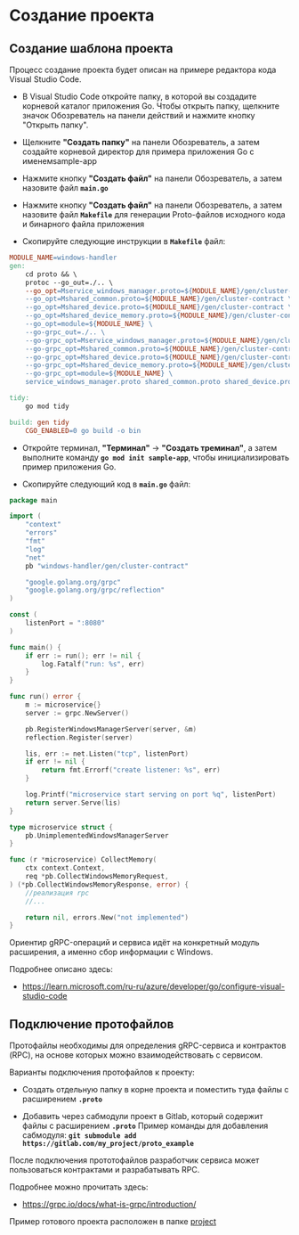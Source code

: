# Создание проекта

## Создание шаблона проекта

Процесс создание проекта будет описан на примере редактора кода Visual Studio Code.

 - В Visual Studio Code откройте папку, в которой вы создадите корневой каталог приложения Go. Чтобы открыть папку, щелкните значок Обозреватель на панели действий и нажмите кнопку "Открыть папку".

 - Щелкните **"Создать папку"** на панели Обозреватель, а затем создайте корневой директор для примера приложения Go с именемsample-app

 - Нажмите кнопку **"Создать файл"** на панели Обозреватель, а затем назовите файл **`main.go`**

 - Нажмите кнопку **"Создать файл"** на панели Обозреватель, а затем назовите файл **`Makefile`** для генерации Proto-файлов исходного кода и бинарного файла приложения

 - Скопируйте следующие инструкции в **`Makefile`** файл:

```makefile
MODULE_NAME=windows-handler
gen:
	cd proto && \
	protoc --go_out=./.. \
	--go_opt=Mservice_windows_manager.proto=${MODULE_NAME}/gen/cluster-contract \
	--go_opt=Mshared_common.proto=${MODULE_NAME}/gen/cluster-contract \
	--go_opt=Mshared_device.proto=${MODULE_NAME}/gen/cluster-contract \
	--go_opt=Mshared_device_memory.proto=${MODULE_NAME}/gen/cluster-contract \
	--go_opt=module=${MODULE_NAME} \
	--go-grpc_out=./.. \
	--go-grpc_opt=Mservice_windows_manager.proto=${MODULE_NAME}/gen/cluster-contract \
	--go-grpc_opt=Mshared_common.proto=${MODULE_NAME}/gen/cluster-contract \
	--go-grpc_opt=Mshared_device.proto=${MODULE_NAME}/gen/cluster-contract \
	--go-grpc_opt=Mshared_device_memory.proto=${MODULE_NAME}/gen/cluster-contract \
	--go-grpc_opt=module=${MODULE_NAME} \
	service_windows_manager.proto shared_common.proto shared_device.proto shared_device_memory.proto

tidy:
	go mod tidy

build: gen tidy
	CGO_ENABLED=0 go build -o bin
```

 - Откройте терминал, **"Терминал"** -> **"Создать треминал"**, а затем выполните команду **`go mod init sample-app`**, чтобы инициализировать пример приложения Go.

 - Скопируйте следующий код в **`main.go`** файл:

```go
package main

import (
	"context"
	"errors"
	"fmt"
	"log"
	"net"
	pb "windows-handler/gen/cluster-contract"

	"google.golang.org/grpc"
	"google.golang.org/grpc/reflection"
)

const (
	listenPort = ":8080"
)

func main() {
	if err := run(); err != nil {
		log.Fatalf("run: %s", err)
	}
}

func run() error {
	m := microservice{}
	server := grpc.NewServer()

	pb.RegisterWindowsManagerServer(server, &m)
	reflection.Register(server)

	lis, err := net.Listen("tcp", listenPort)
	if err != nil {
		return fmt.Errorf("create listener: %s", err)
	}

	log.Printf("microservice start serving on port %q", listenPort)
	return server.Serve(lis)
}

type microservice struct {
	pb.UnimplementedWindowsManagerServer
}

func (r *microservice) CollectMemory(
	ctx context.Context,
	req *pb.CollectWindowsMemoryRequest,
) (*pb.CollectWindowsMemoryResponse, error) {
	//реализация rpc
	//...

	return nil, errors.New("not implemented")
}

```

Ориентир gRPC-операций и сервиса идёт на конкретный модуль расширения, а именно сбор информации с Windows.

Подробнее описано здесь:
 - https://learn.microsoft.com/ru-ru/azure/developer/go/configure-visual-studio-code

## Подключение протофайлов

Протофайлы необходимы для определения gRPC-сервиса и контрактов (RPC), на основе которых можно взаимодействовать с сервисом.

Варианты подключения протофайлов к проекту:
 - Создать отдельную папку в корне проекта и поместить туда файлы с расширением **`.proto`**
 
 - Добавить через сабмодули проект в Gitlab, который содержит файлы с расширением **`.proto`**
   Пример команды для добавления сабмодуля: **`git submodule add https://gitlab.com/my_project/proto_example`**

После подключения прототофайлов разработчик сервиса может пользоваться контрактами и разрабатывать RPC.

Подробнее можно прочитать здесь:
 - https://grpc.io/docs/what-is-grpc/introduction/

Пример готового проекта расположен в папке [project](./project)
